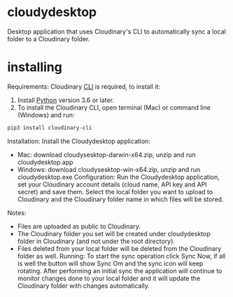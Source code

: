 # cloudydesktop
Desktop application that uses Cloudinary's CLI to automatically sync a local folder to a Cloudinary folder.
# installing
Requirements:
Cloudinary [CLI](https://cloudinary.com/documentation/cloudinary_cli) is required, to install it:
1. Install [Python](https://www.python.org) version 3.6 or later.
2. To install the Cloudinary CLI, open terminal (Mac) or command line (Windows) and run:
```bash
pip3 install cloudinary-cli
```
Installation:
Install the Cloudydesktop application:
- Mac: download cloudysesktop-darwin-x64.zip, unzip and run cloudydesktop.app
- Windows: download cloudysesktop-win-x64.zip, unzip and run cloudydesktop.exe
Configuration:
Run the Cloudydesktop application, set your Cloudinary account details (cloud name, API key and API secret) and save them.
Select the local folder you want to upload to Cloudinary and the Cloudinary folder name in which files will be stored.

Notes:
- Files are uploaded as public to Cloudinary.
- The Cloudinary folder you set will be created under cloudydesktop folder in Cloudinary (and not under the root directory).
- Files deleted from your local folder will be deleted from the Cloudinary folder as well.
Running:
To start the sync operation click Sync Now, if all is well the button will show Sync Om and the sync icon will keep rotating. After performing an initial sync the application will continue to monitor changes done to your local folder and it will update the Cloudinary folder with changes automatically.

